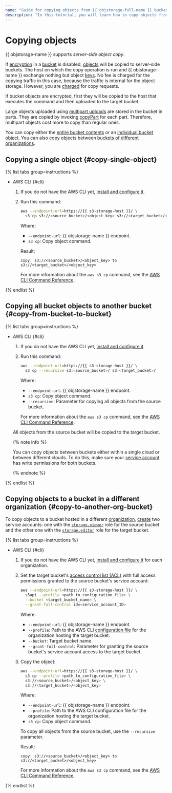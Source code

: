 ```yaml
---
name: "Guide for copying objects from {{ objstorage-full-name }} buckets"
description: "In this tutorial, you will learn how to copy objects from a bucket in {{ objstorage-full-name }}."
---
```


# Copying objects

{{ objstorage-name }} supports _server-side object copy_.

If [encryption](../../concepts/encryption.md) in a [bucket](../../concepts/bucket.md) is disabled, [objects](../../concepts/object.md) will be copied to server-side buckets. The host on which the copy operation is run and {{ objstorage-name }} exchange nothing but object [keys](../../concepts/object.md#key). No fee is charged for the copying traffic in this case, because the traffic is internal for the object storage. However, you are [charged](../../pricing.md#prices-operations) for copy requests.

If bucket objects are encrypted, first they will be copied to the host that executes the command and then uploaded to the target bucket.

Large objects uploaded using [multipart uploads](../../concepts/multipart.md) are stored in the bucket in parts. They are copied by invoking [copyPart](../../s3/api-ref/multipart/copypart.md) for each part. Therefore, multipart objects cost more to copy than regular ones.

You can copy either the [entire bucket contents](#copy-from-bucket-to-bucket) or an [individual bucket object](#copy-single-object). You can also copy objects between [buckets of different organizations](#copy-to-another-org-bucket).

## Copying a single object {#copy-single-object}

{% list tabs group=instructions %}

- AWS CLI {#cli}

   1. If you do not have the AWS CLI yet, [install and configure it](../../tools/aws-cli.md).
   1. Run this command:

      ```bash
      aws --endpoint-url=https://{{ s3-storage-host }}/ \
        s3 cp s3://<source_bucket>/<object_key> s3://<target_bucket>/<object_key>
      ```

      Where:

      * `--endpoint-url`: {{ objstorage-name }} endpoint.
      * `s3 cp`: Copy object command.

      Result:

      ```text
      copy: s3://<source_bucket>/<object_key> to s3://<target_bucket>/<object_key>
      ```

      For more information about the `aws s3 cp` command, see the [AWS CLI Command Reference](https://awscli.amazonaws.com/v2/documentation/api/latest/reference/s3/cp.html).

{% endlist %}

## Copying all bucket objects to another bucket {#copy-from-bucket-to-bucket}

{% list tabs group=instructions %}

- AWS CLI {#cli}

   1. If you do not have the AWS CLI yet, [install and configure it](../../tools/aws-cli.md).
   1. Run this command:

      ```bash
      aws --endpoint-url=https://{{ s3-storage-host }}/ \
        s3 cp --recursive s3:<source_bucket>/ s3:<target_bucket>/
      ```

      Where:

      * `--endpoint-url`: {{ objstorage-name }} endpoint.
      * `s3 cp`: Copy object command.
      * `--recursive`: Parameter for copying all objects from the source bucket.

      For more information about the `aws s3 cp` command, see the [AWS CLI Command Reference](https://awscli.amazonaws.com/v2/documentation/api/latest/reference/s3/cp.html).

   All objects from the source bucket will be copied to the target bucket.

   {% note info %}

   You can copy objects between buckets either within a single cloud or between different clouds. To do this, make sure your [service account](../../../iam/concepts/users/service-accounts.md) has write permissions for both buckets.

   {% endnote %}

{% endlist %}

## Copying objects to a bucket in a different organization {#copy-to-another-org-bucket}

To copy objects to a bucket hosted in a different [organization](../../../overview/roles-and-resources.md), [create](../../../iam/operations/sa/create.md) two service accounts: one with the [`storage.viewer`](../../security/index.md#storage-viewer) role for the source bucket and the other one with the [`storage.editor`](../../security/index.md#storage-editor) role for the target bucket.

{% list tabs group=instructions %}

- AWS CLI {#cli}

   1. If you do not have the AWS CLI yet, [install and configure it](../../tools/aws-cli.md) for each organization.
   1. Set the target bucket's [access control list (ACL)](../../concepts/acl.md) with full access permissions granted to the source bucket's service account:

      ```bash
      aws --endpoint-url=https://{{ s3-storage-host }}/ \
        s3api --profile <path_to_configuration_file> \
        --bucket <target_bucket_name> \
        --grant-full-control id=<service_account_ID>
      ```

      Where:

      * `--endpoint-url`: {{ objstorage-name }} endpoint.
      * `--profile`: Path to the AWS CLI [configuration file](../../tools/aws-cli.md#config-files) for the organization hosting the target bucket.
      * `--bucket`: Target bucket name.
      * `--grant-full-control`: Parameter for granting the source bucket's service account access to the target bucket.

   1. Copy the object:

      ```bash
      aws --endpoint-url=https://{{ s3-storage-host }}/ \
        s3 cp --profile <path_to_configuration_file> \
        s3://<source_bucket>/<object_key> \
        s3://<target_bucket>/<object_key>
      ```

      Where:

      * `--endpoint-url`: {{ objstorage-name }} endpoint.
      * `--profile`: Path to the AWS CLI configuration file for the organization hosting the target bucket.
      * `s3 cp`: Copy object command.

      To copy all objects from the source bucket, use the `--recursive` parameter.

      Result:

      ```text
      copy: s3://<source_bucket>/<object_key> to s3://<target_bucket>/<object_key>
      ```

      For more information about the `aws s3 cp` command, see the [AWS CLI Command Reference](https://awscli.amazonaws.com/v2/documentation/api/latest/reference/s3/cp.html).

{% endlist %}
